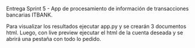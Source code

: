 Entrega Sprint 5 - App de procesamiento de información de transacciones bancarias ITBANK.

Para visualizar los resultados ejecutar app.py y se crearán 3 documentos html. Luego, con live preview ejecutar el html de la cuenta deseada y se abrirá una pestaña con todo lo pedido.
